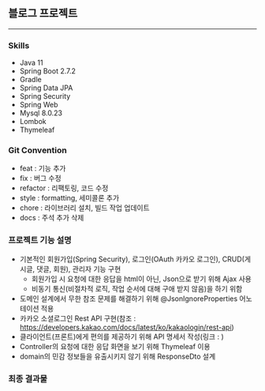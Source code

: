 ## 블로그 프로젝트
<hr></hr>

### Skills
- Java 11
- Spring Boot 2.7.2
- Gradle
- Spring Data JPA
- Spring Security
- Spring Web
- Mysql 8.0.23
- Lombok
- Thymeleaf

### Git Convention
- feat : 기능 추가
- fix : 버그 수정
- refactor : 리팩토링, 코드 수정
- style : formatting, 세미콜론 추가
- chore : 라이브러리 설치, 빌드 작업 업데이트
- docs : 주석 추가 삭제

### 프로젝트 기능 설명 
- 기본적인 회원가입(Spring Security), 로그인(OAuth 카카오 로그인), CRUD(게시글, 댓글, 회원), 관리자 기능 구현
  - 회원가입 시 요청에 대한 응답을 html이 아닌, Json으로 받기 위해 Ajax 사용
  - 비동기 통신(비절차적 로직, 작업 순서에 대해 구애 받지 않음)을 하기 위함
- 도메인 설계에서 무한 참조 문제를 해결하기 위해 @JsonIgnoreProperties 어노테이션 적용
- 카카오 소셜로그인 Rest API 구현(참조 : https://developers.kakao.com/docs/latest/ko/kakaologin/rest-api) 
- 클라이언트(프론트)에게 편의를 제공하기 위해 API 명세서 작성(링크 : )
- Controller의 요청에 대한 응답 화면을 보기 위해 Thymeleaf 이용
- domain의 민감 정보들을 유출시키지 않기 위해 ResponseDto 설계

### 최종 결과물
